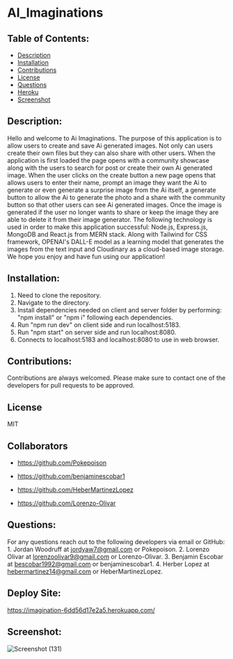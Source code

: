 # AI_Imaginations

  ## Table of Contents:
  - [Description](#Description)
  - [Installation](#Installation)
  - [Contributions](#Contributions)
  - [License](#License)
  - [Questions](#Questions)
  - [Heroku](#Heroku)
  - [Screenshot](#Screenshot)

  ## Description:
  Hello and welcome to Ai Imaginations. The purpose of this application is to allow users to create and save Ai generated images. Not only can users create their own files but they can also share with other users. When the application is first loaded the page opens with a community showcase along with the users to search for post or create their own Ai generated image. When the user clicks on the create button a new page opens that allows users to enter their name, prompt an image they want the Ai to generate or even generate a surprise image from the Ai itself, a generate button to allow the Ai to generate the photo and a share with the community button so that other users can see Ai generated images. Once the image is generated if the user no longer wants to share or keep the image they are able to delete it from their image generator. The following technology is used in order to make this application successful: Node.js, Express.js, MongoDB and React.js from MERN stack. Along with Tailwind for CSS framework, OPENAI's DALL-E model as a learning model that generates the images from the text input and Cloudinary as a cloud-based image storage. We hope you enjoy and have fun using our application!

  ## Installation:
  1. Need to clone the repository.
  2. Navigate to the directory.
  3. Install dependencies needed on client and server folder by performing: "npm install" or "npm i" following each dependencies.
  4. Run "npm run dev" on client side and run localhost:5183.
  5. Run "npm start" on server side and run localhost:8080.
  5. Connects to localhost:5183 and localhost:8080 to use in web browser.

  ## Contributions:
  Contributions are always welcomed. Please make sure to contact one of the developers for pull requests to be approved.

  ## License
  MIT

  ## Collaborators
  - https://github.com/Pokepoison

  - https://github.com/benjaminescobar1

  - https://github.com/HeberMartinezLopez

  - https://github.com/Lorenzo-Olivar
  
  ## Questions:
  For any questions reach out to the following developers via email or GitHub:
    1. Jordan Woodruff at jordyaw7@gmail.com or Pokepoison.
    2. Lorenzo Olivar at lorenzoolivar9@gmail.com or Lorenzo-Olivar.
    3. Benjamin Escobar at bescobar1992@gmail.com or benjaminescobar1.
    4. Herber Lopez at hebermartinez14@gmail.com or HeberMartinezLopez.

  ## Deploy Site:
  https://imagination-6dd56d17e2a5.herokuapp.com/

  ## Screenshot:
  ![Screenshot (131)](https://github.com/Pokepoison/first-day-demo/assets/134848930/ee5a743b-4174-457a-b257-db8e211a3021)
